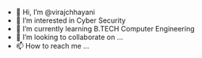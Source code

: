 - 👋 Hi, I’m @virajchhayani
- 👀 I’m interested in Cyber Security
- 🌱 I’m currently learning B.TECH Computer Engineering
- 💞️ I’m looking to collaborate on ...
- 📫 How to reach me ...

<!---
virajchhayani/virajchhayani is a ✨ special ✨ repository because its `README.md` (this file) appears on your GitHub profile.
You can click the Preview link to take a look at your changes.
--->
